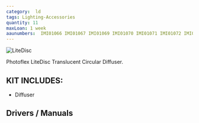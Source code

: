 ```yaml
---
category:  ld
tags: Lighting-Accessories
quantity: 11
maxLoan: 1 week
aaunumbers:  IMI01066 IMI01067 IMI01069 IMI01070 IMI01071 IMI01072 IMI01073 IMI01074 IMI01075 IMI01076 IMI01077
---
```

![LiteDisc](https://www.bhphotovideo.com/cdn-cgi/image/fit=scale-down,width=500,quality=95/https://www.bhphotovideo.com/images/images500x500/Photoflex_DL_1152WT_LiteDisc_Circular_Reflector_White_1468412316_42106.jpg)

Photoflex LiteDisc Translucent Circular Diffuser.
## KIT INCLUDES:
-  Diffuser

## Drivers / Manuals
[]()



